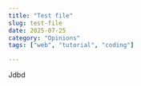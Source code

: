 ```yaml
---
title: "Test file"
slug: test-file
date: 2025-07-25
category: "Opinions"
tags: ["web", "tutorial", "coding"]

---
```

Jdbd
